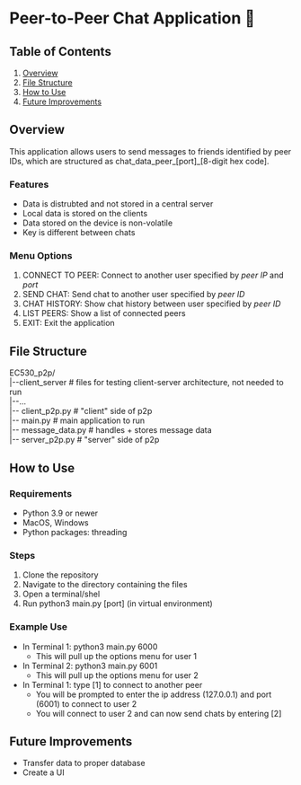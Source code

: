 # Peer-to-Peer Chat Application 💬

## Table of Contents
 1. [Overview](#overview)
 2. [File Structure](#file-structure)
 3. [How to Use](#how-to-use)
 4. [Future Improvements](#future-improvements)

## Overview
This application allows users to send messages to friends identified by peer IDs, which are structured as chat_data_peer_[port]_[8-digit hex code]. 

### Features
* Data is distrubted and not stored in a central server
* Local data is stored on the clients
* Data stored on the device is non-volatile
* Key is different between chats

### Menu Options
 1. CONNECT TO PEER: Connect to another user specified by _peer IP_ and _port_
 2. SEND CHAT: Send chat to another user specified by _peer ID_
 3. CHAT HISTORY: Show chat history between user specified by _peer ID_
 4. LIST PEERS: Show a list of connected peers
 5. EXIT: Exit the application

## File Structure
EC530_p2p/ \
|--client_server # files for testing client-server architecture, not needed to run \
  |--... \
|-- client_p2p.py # "client" side of p2p \
|-- main.py # main application to run \
|-- message_data.py # handles + stores message data \
|-- server_p2p.py # "server" side of p2p

## How to Use
### Requirements
* Python 3.9 or newer
* MacOS, Windows
* Python packages: threading

### Steps
 1. Clone the repository
 2. Navigate to the directory containing the files
 3. Open a terminal/shel
 4. Run python3 main.py [port] (in virtual environment)

### Example Use
 * In Terminal 1: python3 main.py 6000
    * This will pull up the options menu for user 1
 * In Terminal 2: python3 main.py 6001
    * This will pull up the options menu for user 2
 * In Terminal 1: type [1] to connect to another peer
   * You will be prompted to enter the ip address (127.0.0.1) and port (6001) to connect to user 2
   * You will connect to user 2 and can now send chats by entering [2]
  
## Future Improvements
* Transfer data to proper database
* Create a UI
